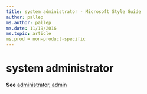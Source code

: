 ```yaml
---
title: system administrator - Microsoft Style Guide
author: pallep
ms.author: pallep
ms.date: 11/19/2016
ms.topic: article
ms.prod = non-product-specific
---
```


# system administrator

**See** [administrator, admin](/style-guide/a-z-word-list-term-collections/a/administrator-admin)
